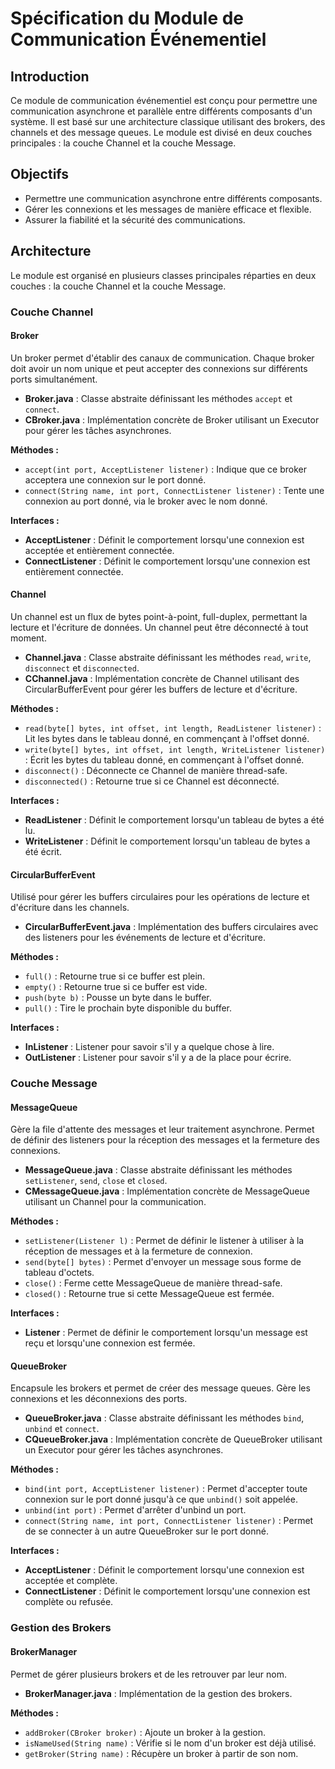 # Spécification du Module de Communication Événementiel

## Introduction

Ce module de communication événementiel est conçu pour permettre une communication asynchrone et parallèle entre différents composants d'un système. Il est basé sur une architecture classique utilisant des brokers, des channels et des message queues. Le module est divisé en deux couches principales : la couche Channel et la couche Message.

## Objectifs

- Permettre une communication asynchrone entre différents composants.
- Gérer les connexions et les messages de manière efficace et flexible.
- Assurer la fiabilité et la sécurité des communications.

## Architecture

Le module est organisé en plusieurs classes principales réparties en deux couches : la couche Channel et la couche Message.

### Couche Channel

#### Broker

Un broker permet d'établir des canaux de communication. Chaque broker doit avoir un nom unique et peut accepter des connexions sur différents ports simultanément.

- **Broker.java** : Classe abstraite définissant les méthodes `accept` et `connect`.
- **CBroker.java** : Implémentation concrète de Broker utilisant un Executor pour gérer les tâches asynchrones.

**Méthodes :**

- `accept(int port, AcceptListener listener)` : Indique que ce broker acceptera une connexion sur le port donné.
- `connect(String name, int port, ConnectListener listener)` : Tente une connexion au port donné, via le broker avec le nom donné.

**Interfaces :**

- **AcceptListener** : Définit le comportement lorsqu'une connexion est acceptée et entièrement connectée.
- **ConnectListener** : Définit le comportement lorsqu'une connexion est entièrement connectée.

#### Channel

Un channel est un flux de bytes point-à-point, full-duplex, permettant la lecture et l'écriture de données. Un channel peut être déconnecté à tout moment.

- **Channel.java** : Classe abstraite définissant les méthodes `read`, `write`, `disconnect` et `disconnected`.
- **CChannel.java** : Implémentation concrète de Channel utilisant des CircularBufferEvent pour gérer les buffers de lecture et d'écriture.

**Méthodes :**

- `read(byte[] bytes, int offset, int length, ReadListener listener)` : Lit les bytes dans le tableau donné, en commençant à l'offset donné.
- `write(byte[] bytes, int offset, int length, WriteListener listener)` : Écrit les bytes du tableau donné, en commençant à l'offset donné.
- `disconnect()` : Déconnecte ce Channel de manière thread-safe.
- `disconnected()` : Retourne true si ce Channel est déconnecté.

**Interfaces :**

- **ReadListener** : Définit le comportement lorsqu'un tableau de bytes a été lu.
- **WriteListener** : Définit le comportement lorsqu'un tableau de bytes a été écrit.

#### CircularBufferEvent

Utilisé pour gérer les buffers circulaires pour les opérations de lecture et d'écriture dans les channels.

- **CircularBufferEvent.java** : Implémentation des buffers circulaires avec des listeners pour les événements de lecture et d'écriture.

**Méthodes :**

- `full()` : Retourne true si ce buffer est plein.
- `empty()` : Retourne true si ce buffer est vide.
- `push(byte b)` : Pousse un byte dans le buffer.
- `pull()` : Tire le prochain byte disponible du buffer.

**Interfaces :**

- **InListener** : Listener pour savoir s'il y a quelque chose à lire.
- **OutListener** : Listener pour savoir s'il y a de la place pour écrire.

### Couche Message

#### MessageQueue

Gère la file d'attente des messages et leur traitement asynchrone. Permet de définir des listeners pour la réception des messages et la fermeture des connexions.

- **MessageQueue.java** : Classe abstraite définissant les méthodes `setListener`, `send`, `close` et `closed`.
- **CMessageQueue.java** : Implémentation concrète de MessageQueue utilisant un Channel pour la communication.

**Méthodes :**

- `setListener(Listener l)` : Permet de définir le listener à utiliser à la réception de messages et à la fermeture de connexion.
- `send(byte[] bytes)` : Permet d'envoyer un message sous forme de tableau d'octets.
- `close()` : Ferme cette MessageQueue de manière thread-safe.
- `closed()` : Retourne true si cette MessageQueue est fermée.

**Interfaces :**

- **Listener** : Permet de définir le comportement lorsqu'un message est reçu et lorsqu'une connexion est fermée.

#### QueueBroker

Encapsule les brokers et permet de créer des message queues. Gère les connexions et les déconnexions des ports.

- **QueueBroker.java** : Classe abstraite définissant les méthodes `bind`, `unbind` et `connect`.
- **CQueueBroker.java** : Implémentation concrète de QueueBroker utilisant un Executor pour gérer les tâches asynchrones.

**Méthodes :**

- `bind(int port, AcceptListener listener)` : Permet d'accepter toute connexion sur le port donné jusqu'à ce que `unbind()` soit appelée.
- `unbind(int port)` : Permet d'arrêter d'unbind un port.
- `connect(String name, int port, ConnectListener listener)` : Permet de se connecter à un autre QueueBroker sur le port donné.

**Interfaces :**

- **AcceptListener** : Définit le comportement lorsqu'une connexion est acceptée et complète.
- **ConnectListener** : Définit le comportement lorsqu'une connexion est complète ou refusée.

### Gestion des Brokers

#### BrokerManager

Permet de gérer plusieurs brokers et de les retrouver par leur nom.

- **BrokerManager.java** : Implémentation de la gestion des brokers.

**Méthodes :**

- `addBroker(CBroker broker)` : Ajoute un broker à la gestion.
- `isNameUsed(String name)` : Vérifie si le nom d'un broker est déjà utilisé.
- `getBroker(String name)` : Récupère un broker à partir de son nom.
